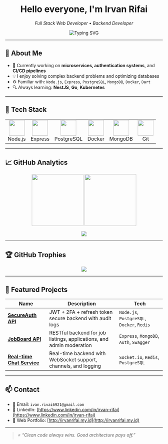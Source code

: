 <h1 align="center">Hello everyone, I'm Irvan Rifai</h1>
<p align="center">
  <em>Full Stack Web Developer • Backend Developer</em>
</p>

<p align="center">
  <img src="https://readme-typing-svg.demolab.com?font=Fira+Code&duration=3000&pause=1000&color=1AF3C0&center=true&vCenter=true&width=435&lines=Full+Stack+Web+Developer;Backend+Developer;Laravel+%7C+Golang+%7C+Node+JS+%7C+React+JS;I+love+building+robust+scalable+systems" alt="Typing SVG" />
</p>

---

## 🧠 About Me

- 💼 Currently working on **microservices, authentication systems**, and **CI/CD pipelines**
- 💡 I enjoy solving complex backend problems and optimizing databases
- ⚙️ Familiar with: `Node.js`, `Express`, `PostgreSQL`, `MongoDB`, `Docker`, `Dart`
- 🔍 Always learning: **NestJS**, **Go**, **Kubernetes**

---

## 🧰 Tech Stack

<table>
  <tr>
    <td align="center"><img src="https://cdn.jsdelivr.net/gh/devicons/devicon/icons/nodejs/nodejs-original.svg" width="50"/><br/>Node.js</td>
    <td align="center"><img src="https://cdn.jsdelivr.net/gh/devicons/devicon/icons/express/express-original.svg" width="50"/><br/>Express</td>
    <td align="center"><img src="https://cdn.jsdelivr.net/gh/devicons/devicon/icons/postgresql/postgresql-original.svg" width="50"/><br/>PostgreSQL</td>
    <td align="center"><img src="https://cdn.jsdelivr.net/gh/devicons/devicon/icons/docker/docker-original.svg" width="50"/><br/>Docker</td>
    <td align="center"><img src="https://cdn.jsdelivr.net/gh/devicons/devicon/icons/mongodb/mongodb-original.svg" width="50"/><br/>MongoDB</td>
    <td align="center"><img src="https://cdn.jsdelivr.net/gh/devicons/devicon/icons/git/git-original.svg" width="50"/><br/>Git</td>
  </tr>
</table>

---

## 📈 GitHub Analytics

<p align="center">
  <img src="https://github-readme-stats.vercel.app/api?username=irvanrifai&show_icons=true&theme=tokyonight&count_private=true&hide_border=true" height="165">
  <img src="https://streak-stats.demolab.com?user=irvanrifai&theme=tokyonight&hide_border=true" height="165">
</p>

<p align="center">
  <img src="https://github-readme-stats.vercel.app/api/top-langs/?username=irvanrifai&layout=compact&theme=tokyonight&hide_border=true">
</p>

---

## 🏆 GitHub Trophies

<p align="center">
  <img src="https://github-profile-trophy.vercel.app/?username=irvanrifai&theme=onedark&column=7" />
</p>

---

## 🚀 Featured Projects

| Name | Description | Tech |
|------|-------------|------|
| [**SecureAuth API**](https://github.com/irvanrifai/secure-auth) | JWT + 2FA + refresh token secure backend with audit logs | `Node.js`, `PostgreSQL`, `Docker`, `Redis` |
| [**JobBoard API**](https://github.com/irvanrifai/jobboard-api) | RESTful backend for job listings, applications, and admin moderation | `Express`, `MongoDB`, `Auth`, `Swagger` |
| [**Real-time Chat Service**](https://github.com/irvanrifai/chat-app-backend) | Real-time backend with WebSocket support, channels, and logging | `Socket.io`, `Redis`, `PostgreSQL` |

---

## 📫 Contact

- 📧 Email: `ivan.rivai6921@gmail.com`
- 💼 LinkedIn: [https://www.linkedin.com/in/irvan-rifai](https://www.linkedin.com/in/irvan-rifai)
- 🧪 Web Portfolio: [http://irvanrifai.my.id](http://irvanrifai.my.id)

---

> ⭐️ *“Clean code always wins. Good architecture pays off.”*

